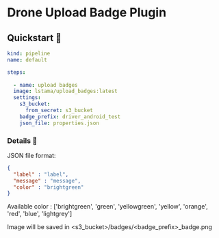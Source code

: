 # Drone Upload Badge Plugin

## Quickstart 🚀

```yaml
kind: pipeline
name: default

steps:
  
  - name: upload badges
  image: lstama/upload_badges:latest
  settings:
    s3_bucket:
      from_secret: s3_bucket
    badge_prefix: driver_android_test
    json_file: properties.json
```

### Details 📒

JSON file format:

```json
{
  "label" : "label",
  "message" : "message",
  "color" : "brightgreen"
}
```
Available color : ['brightgreen', 'green', 'yellowgreen', 'yellow', 'orange', 'red', 'blue', 'lightgrey']

Image will be saved in <s3_bucket>/badges/<badge_prefix>_badge.png
